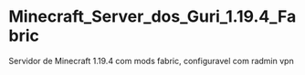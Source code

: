 # Minecraft_Server_dos_Guri_1.19.4_Fabric
Servidor de Minecraft 1.19.4 com mods fabric, configuravel com radmin vpn
